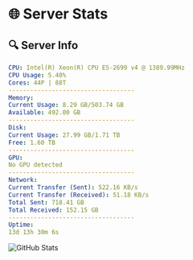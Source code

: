 # 🌐 Server Stats
## 🔍 Server Info
```yaml
CPU: Intel(R) Xeon(R) CPU E5-2699 v4 @ 1389.99MHz
CPU Usage: 5.40%
Cores: 44P | 88T
-----------------------------------
Memory:
Current Usage: 8.29 GB/503.74 GB
Available: 492.00 GB
-----------------------------------
Disk:
Current Usage: 27.99 GB/1.71 TB
Free: 1.60 TB
-----------------------------------
GPU:
No GPU detected
-----------------------------------
Network:
Current Transfer (Sent): 522.16 KB/s
Current Transfer (Received): 51.18 KB/s
Total Sent: 718.41 GB
Total Received: 152.15 GB
-----------------------------------
Uptime:
13d 13h 30m 6s
```
![GitHub Stats](https://img.shields.io/badge/Updated-2025-05-03_06:38:54-blue)